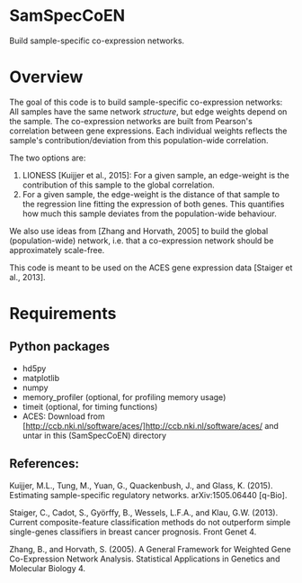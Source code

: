 # SamSpecCoEN
Build sample-specific co-expression networks.


Overview
========
The goal of this code is to build sample-specific co-expression networks: 
All samples have the same network *structure*, but edge weights depend on the sample.
The co-expression networks are built from Pearson's correlation between gene expressions.
Each individual weights reflects the sample's contribution/deviation from this population-wide correlation.

The two options are:  
1. LIONESS [Kuijjer et al., 2015]: For a given sample, an edge-weight is the contribution of this sample to the global correlation.  
1. For a given sample, the edge-weight is the distance of that sample to the regression line fitting the expression of both genes. This quantifies how much this sample deviates from the population-wide behaviour.  

We also use ideas from [Zhang and Horvath, 2005] to build the global (population-wide) network, i.e. that a co-expression network should be approximately scale-free.  

This code is meant to be used on the ACES gene expression data [Staiger et al., 2013].  


Requirements
============
Python packages
---------------
* hd5py  
* matplotlib  
* numpy  
* memory_profiler (optional, for profiling memory usage)
* timeit (optional, for timing functions)
* ACES:	Download from [http://ccb.nki.nl/software/aces/]http://ccb.nki.nl/software/aces/ and untar in this (SamSpecCoEN) directory


References:  
-----------
Kuijjer, M.L., Tung, M., Yuan, G., Quackenbush, J., and Glass, K. (2015). Estimating sample-specific regulatory networks. arXiv:1505.06440 [q-Bio].  
 
Staiger, C., Cadot, S., Györffy, B., Wessels, L.F.A., and Klau, G.W. (2013). Current composite-feature classification methods do not outperform simple single-genes classifiers in breast cancer prognosis. Front Genet 4.  
  
Zhang, B., and Horvath, S. (2005). A General Framework for Weighted Gene Co-Expression Network Analysis. Statistical Applications in Genetics and Molecular Biology 4.

